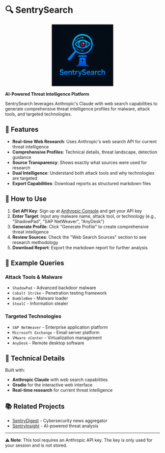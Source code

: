 
# 🔍 SentrySearch

<div align="center">
  <img src="docs/assets/logo.png" alt="SentrySearch Logo" width="200" />
</div>

**AI-Powered Threat Intelligence Platform**

SentrySearch leverages Anthropic's Claude with web search capabilities to generate comprehensive threat intelligence profiles for malware, attack tools, and targeted technologies.

## 🌟 Features

- **Real-time Web Research**: Uses Anthropic's web search API for current threat intelligence
- **Comprehensive Profiles**: Technical details, threat landscape, detection guidance
- **Source Transparency**: Shows exactly what sources were used for research
- **Dual Intelligence**: Understand both attack tools and why technologies are targeted
- **Export Capabilities**: Download reports as structured markdown files

## 🚀 How to Use

1. **Get API Key**: Sign up at [Anthropic Console](https://console.anthropic.com/) and get your API key
2. **Enter Target**: Input any malware name, attack tool, or technology (e.g., "ShadowPad", "SAP NetWeaver", "AnyDesk")
3. **Generate Profile**: Click "Generate Profile" to create comprehensive threat intelligence
4. **Review Sources**: Check the "Web Search Sources" section to see research methodology
5. **Download Report**: Export the markdown report for further analysis

## 🎯 Example Queries

### Attack Tools & Malware
- `ShadowPad` - Advanced backdoor malware
- `Cobalt Strike` - Penetration testing framework
- `BumbleBee` - Malware loader
- `StealC` - Information stealer

### Targeted Technologies
- `SAP NetWeaver` - Enterprise application platform
- `Microsoft Exchange` - Email server platform
- `VMware vCenter` - Virtualization management
- `AnyDesk` - Remote desktop software

## 🔧 Technical Details

Built with:
- **Anthropic Claude** with web search capabilities
- **Gradio** for the interactive web interface
- **Real-time research** for current threat intelligence

## 📚 Related Projects

- [SentryDigest](https://github.com/ricomanifesto/SentryDigest) - Cybersecurity news aggregator
- [SentryInsight](https://github.com/ricomanifesto/SentryInsight) - AI-powered threat analysis

---

**⚠️ Note**: This tool requires an Anthropic API key. The key is only used for your session and is not stored.